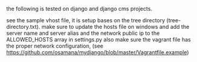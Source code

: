 the following is tested on django and django cms projects.

see the sample vhost file, it is setup bases on the tree directory (tree-directory.txt).
make sure to update the hosts file on windows
and add the server name and server alias and the network public ip to the ALLOWED_HOSTS array in settings.py
also make sure the vagrant file has the proper network configuration, (see https://github.com/osamana/mydjango/blob/master/Vagrantfile.example)
 

